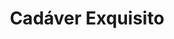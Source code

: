 ---
title: "Cadáver Exquisito"
url: /ciudad-autonoma-de-buenos-aires/cadaver-exquisito/
shop: Kleidung
---